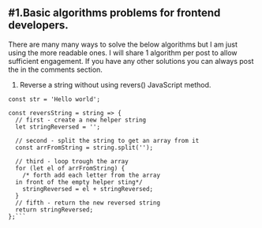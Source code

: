 ## #1.Basic algorithms problems for frontend developers.

There are many many ways to solve the below algorithms but I am just using the more readable ones. I will share 1 algorithm per post to allow sufficient engagement. If you have any other solutions you can always post the in the comments section.

1. Reverse a string without using revers() JavaScript method.

```
const str = 'Hello world';

const reversString = string => {
  // first - create a new helper string
  let stringReversed = '';

  // second - split the string to get an array from it
  const arrFromString = string.split('');

  // third - loop trough the array
  for (let el of arrFromString) {
    /* forth add each letter from the array 
  in front of the empty helper sting*/
    stringReversed = el + stringReversed;
  }
  // fifth - return the new reversed string
  return stringReversed;
};``` 

